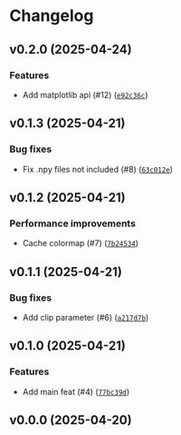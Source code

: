 # Changelog

## v0.2.0 (2025-04-24)

### Features

- Add matplotlib api (#12) ([`e92c36c`](https://github.com/34j/colormap-complex/commit/e92c36cc7a6388b47116beb3736e8933b636cfbe))

## v0.1.3 (2025-04-21)

### Bug fixes

- Fix .npy files not included (#8) ([`63c012e`](https://github.com/34j/colormap-complex/commit/63c012e3439418b3f50fa9686992e7bbc8ca55f8))

## v0.1.2 (2025-04-21)

### Performance improvements

- Cache colormap (#7) ([`7b24534`](https://github.com/34j/colormap-complex/commit/7b24534315fcba852d905fd2a4813e75258e91f7))

## v0.1.1 (2025-04-21)

### Bug fixes

- Add clip parameter (#6) ([`a217d7b`](https://github.com/34j/colormap-complex/commit/a217d7bd70005fc8393a236a0caaa281319ccf2f))

## v0.1.0 (2025-04-21)

### Features

- Add main feat (#4) ([`77bc39d`](https://github.com/34j/colormap-complex/commit/77bc39d3349b1f79f5b669689fc1ed5677b48f7b))

## v0.0.0 (2025-04-20)
